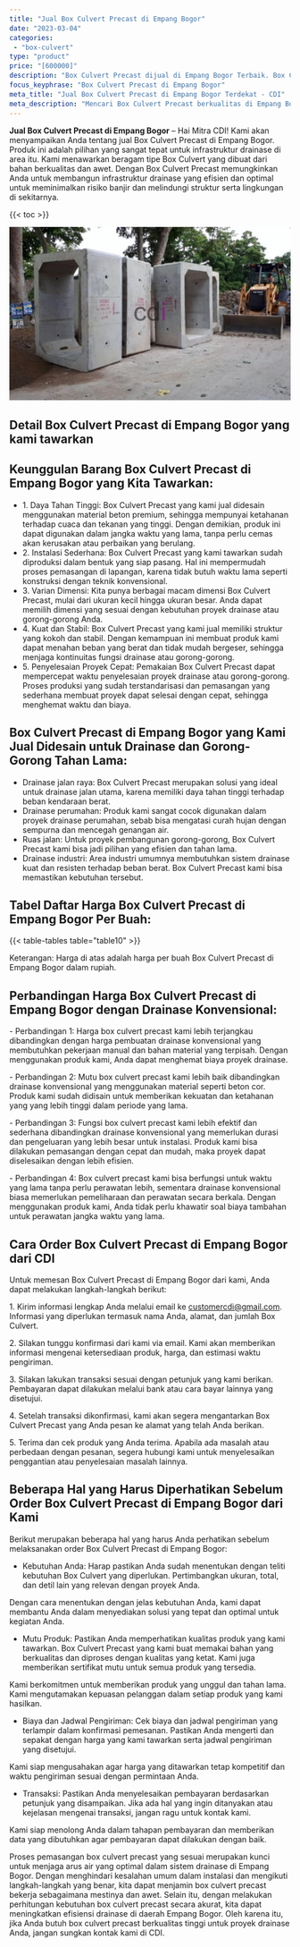 ```yaml
---
title: "Jual Box Culvert Precast di Empang Bogor"
date: "2023-03-04"
categories:
 - "box-culvert"
type: "product"
price: "[600000]"
description: "Box Culvert Precast dijual di Empang Bogor Terbaik. Box Culvert Precast ini merupakan pilihan prima dalam proyek pembangunan sebagai saluran drainase yang prima dan berkualitas tinggi. Konsultasikan kebutuhan Anda sekarang."
focus_keyphrase: "Box Culvert Precast di Empang Bogor"
meta_title: "Jual Box Culvert Precast di Empang Bogor Terdekat - CDI"
meta_description: "Mencari Box Culvert Precast berkualitas di Empang Bogor? Kami adalah solusi tepat dengan solusi terbaik. Klik untuk penawaran istimewa."
---
```


**Jual Box Culvert Precast di Empang Bogor** – Hai Mitra CDI! Kami akan menyampaikan Anda tentang jual Box Culvert Precast di Empang Bogor. Produk ini adalah pilihan yang sangat tepat untuk infrastruktur drainase di area itu. Kami menawarkan beragam tipe Box Culvert yang dibuat dari bahan berkualitas dan awet. Dengan Box Culvert Precast memungkinkan Anda untuk membangun infrastruktur drainase yang efisien dan optimal untuk meminimalkan risiko banjir dan melindungi struktur serta lingkungan di sekitarnya.

{{< toc >}}

![Jual Box Culvert Precast di Empang Bogor](/images/box-culvert/box-culvert-04.jpg)

## Detail Box Culvert Precast di Empang Bogor yang kami tawarkan 

## Keunggulan Barang Box Culvert Precast di Empang Bogor yang Kita Tawarkan:

*   1\. Daya Tahan Tinggi: Box Culvert Precast yang kami jual didesain menggunakan material beton premium, sehingga mempunyai ketahanan terhadap cuaca dan tekanan yang tinggi. Dengan demikian, produk ini dapat digunakan dalam jangka waktu yang lama, tanpa perlu cemas akan kerusakan atau perbaikan yang berulang.
*   2\. Instalasi Sederhana: Box Culvert Precast yang kami tawarkan sudah diproduksi dalam bentuk yang siap pasang. Hal ini mempermudah proses pemasangan di lapangan, karena tidak butuh waktu lama seperti konstruksi dengan teknik konvensional.
*   3\. Varian Dimensi: Kita punya berbagai macam dimensi Box Culvert Precast, mulai dari ukuran kecil hingga ukuran besar. Anda dapat memilih dimensi yang sesuai dengan kebutuhan proyek drainase atau gorong-gorong Anda.
*   4\. Kuat dan Stabil: Box Culvert Precast yang kami jual memiliki struktur yang kokoh dan stabil. Dengan kemampuan ini membuat produk kami dapat menahan beban yang berat dan tidak mudah bergeser, sehingga menjaga kontinuitas fungsi drainase atau gorong-gorong.
*   5\. Penyelesaian Proyek Cepat: Pemakaian Box Culvert Precast dapat mempercepat waktu penyelesaian proyek drainase atau gorong-gorong. Proses produksi yang sudah terstandarisasi dan pemasangan yang sederhana membuat proyek dapat selesai dengan cepat, sehingga menghemat waktu dan biaya.

## Box Culvert Precast di Empang Bogor yang Kami Jual Didesain untuk Drainase dan Gorong-Gorong Tahan Lama:

*   Drainase jalan raya: Box Culvert Precast merupakan solusi yang ideal untuk drainase jalan utama, karena memiliki daya tahan tinggi terhadap beban kendaraan berat.
*   Drainase perumahan: Produk kami sangat cocok digunakan dalam proyek drainase perumahan, sebab bisa mengatasi curah hujan dengan sempurna dan mencegah genangan air.
*   Ruas jalan: Untuk proyek pembangunan gorong-gorong, Box Culvert Precast kami bisa jadi pilihan yang efisien dan tahan lama.
*   Drainase industri: Area industri umumnya membutuhkan sistem drainase kuat dan resisten terhadap beban berat. Box Culvert Precast kami bisa memastikan kebutuhan tersebut.

## Tabel Daftar Harga Box Culvert Precast di Empang Bogor Per Buah:

{{< table-tables table="table10" >}}

Keterangan: Harga di atas adalah harga per buah Box Culvert Precast di Empang Bogor dalam rupiah.

## Perbandingan Harga Box Culvert Precast di Empang Bogor dengan Drainase Konvensional:

\- Perbandingan 1: Harga box culvert precast kami lebih terjangkau dibandingkan dengan harga pembuatan drainase konvensional yang membutuhkan pekerjaan manual dan bahan material yang terpisah. Dengan menggunakan produk kami, Anda dapat menghemat biaya proyek drainase.

\- Perbandingan 2: Mutu box culvert precast kami lebih baik dibandingkan drainase konvensional yang menggunakan material seperti beton cor. Produk kami sudah didisain untuk memberikan kekuatan dan ketahanan yang yang lebih tinggi dalam periode yang lama.

\- Perbandingan 3: Fungsi box culvert precast kami lebih efektif dan sederhana dibandingkan drainase konvensional yang memerlukan durasi dan pengeluaran yang lebih besar untuk instalasi. Produk kami bisa dilakukan pemasangan dengan cepat dan mudah, maka proyek dapat diselesaikan dengan lebih efisien.

\- Perbandingan 4: Box culvert precast kami bisa berfungsi untuk waktu yang lama tanpa perlu perawatan lebih, sementara drainase konvensional biasa memerlukan pemeliharaan dan perawatan secara berkala. Dengan menggunakan produk kami, Anda tidak perlu khawatir soal biaya tambahan untuk perawatan jangka waktu yang lama.

## Cara Order Box Culvert Precast di Empang Bogor dari CDI

Untuk memesan Box Culvert Precast di Empang Bogor dari kami, Anda dapat melakukan langkah-langkah berikut:

1\.  Kirim informasi lengkap Anda melalui email ke customercdi@gmail.com. Informasi yang diperlukan termasuk nama Anda, alamat, dan jumlah Box Culvert.

2\.  Silakan tunggu konfirmasi dari kami via email. Kami akan memberikan informasi mengenai ketersediaan produk, harga, dan estimasi waktu pengiriman.

3\.  Silakan lakukan transaksi sesuai dengan petunjuk yang kami berikan. Pembayaran dapat dilakukan melalui bank atau cara bayar lainnya yang disetujui.

4\.  Setelah transaksi dikonfirmasi, kami akan segera mengantarkan Box Culvert Precast yang Anda pesan ke alamat yang telah Anda berikan.

5\.  Terima dan cek produk yang Anda terima. Apabila ada masalah atau perbedaan dengan pesanan, segera hubungi kami untuk menyelesaikan penggantian atau penyelesaian masalah lainnya.

## Beberapa Hal yang Harus Diperhatikan Sebelum Order Box Culvert Precast di Empang Bogor dari Kami

Berikut merupakan beberapa hal yang harus Anda perhatikan sebelum melaksanakan order Box Culvert Precast di Empang Bogor:

*   Kebutuhan Anda: Harap pastikan Anda sudah menentukan dengan teliti kebutuhan Box Culvert yang diperlukan. Pertimbangkan ukuran, total, dan detil lain yang relevan dengan proyek Anda.

Dengan cara menentukan dengan jelas kebutuhan Anda, kami dapat membantu Anda dalam menyediakan solusi yang tepat dan optimal untuk kegiatan Anda.
*   Mutu Produk: Pastikan Anda memperhatikan kualitas produk yang kami tawarkan. Box Culvert Precast yang kami buat memakai bahan yang berkualitas dan diproses dengan kualitas yang ketat. Kami juga memberikan sertifikat mutu untuk semua produk yang tersedia.

Kami berkomitmen untuk memberikan produk yang unggul dan tahan lama. Kami mengutamakan kepuasan pelanggan dalam setiap produk yang kami hasilkan.
*   Biaya dan Jadwal Pengiriman: Cek biaya dan jadwal pengiriman yang terlampir dalam konfirmasi pemesanan. Pastikan Anda mengerti dan sepakat dengan harga yang kami tawarkan serta jadwal pengiriman yang disetujui.

Kami siap mengusahakan agar harga yang ditawarkan tetap kompetitif dan waktu pengiriman sesuai dengan permintaan Anda.
*   Transaksi: Pastikan Anda menyelesaikan pembayaran berdasarkan petunjuk yang disampaikan. Jika ada hal yang ingin ditanyakan atau kejelasan mengenai transaksi, jangan ragu untuk kontak kami.

Kami siap menolong Anda dalam tahapan pembayaran dan memberikan data yang dibutuhkan agar pembayaran dapat dilakukan dengan baik.

Proses pemasangan box culvert precast yang sesuai merupakan kunci untuk menjaga arus air yang optimal dalam sistem drainase di Empang Bogor. Dengan menghindari kesalahan umum dalam instalasi dan mengikuti langkah-langkah yang benar, kita dapat menjamin box culvert precast bekerja sebagaimana mestinya dan awet. Selain itu, dengan melakukan perhitungan kebutuhan box culvert precast secara akurat, kita dapat meningkatkan efisiensi drainase di daerah Empang Bogor. Oleh karena itu, jika Anda butuh box culvert precast berkualitas tinggi untuk proyek drainase Anda, jangan sungkan kontak kami di CDI.